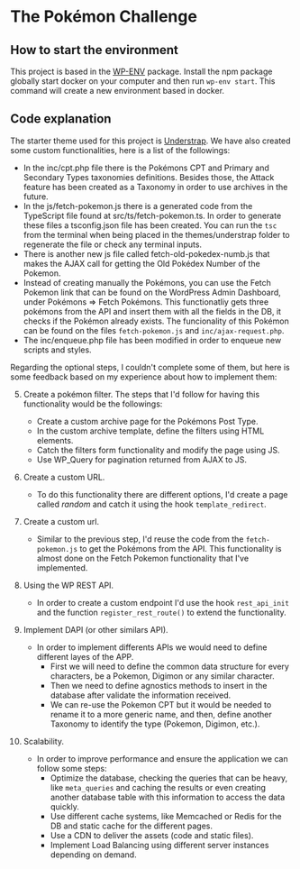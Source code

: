 # The Pokémon Challenge

## How to start the environment

This project is based in the [WP-ENV](https://developer.wordpress.org/block-editor/reference-guides/packages/packages-env/) package. Install the npm package globally start docker on your computer and then run `wp-env start`. This command will create a new environment based in docker.

## Code explanation

The starter theme used for this project is [Understrap](https://understrap.com). We have also created some custom functionalities, here is a list of the followings:

- In the inc/cpt.php file there is the Pokémons CPT and Primary and Secondary Types taxonomies definitions. Besides those, the Attack feature has been created as a Taxonomy in order to use archives in the future.
- In the js/fetch-pokemon.js there is a generated code from the TypeScript file found at src/ts/fetch-pokemon.ts. In order to generate these files a tsconfig.json file has been created. You can run the `tsc` from the terminal when being placed in the themes/understrap folder to regenerate the file or check any terminal inputs.
- There is another new js file called fetch-old-pokedex-numb.js that makes the AJAX call for getting the Old Pokédex Number of the Pokemon.
- Instead of creating manually the Pokémons, you can use the Fetch Pokemon link that can be found on the WordPress Admin Dashboard, under Pokémons => Fetch Pokémons. This functionatliy gets three pokémons from the API and insert them with all the fields in the DB, it checks if the Pokémon already exists. The funcionality of this Pokémon can be found on the files `fetch-pokemon.js` and `inc/ajax-request.php`.
- The inc/enqueue.php file has been modified in order to enqueue new scripts and styles.

Regarding the optional steps, I couldn't complete some of them, but here is some feedback based on my experience about how to implement them:

5. Create a pokémon filter. The steps that I'd follow for having this functionality would be the followings:

    - Create a custom archive page for the Pokémons Post Type.
    - In the custom archive template, define the filters using HTML elements.
    - Catch the filters form functionality and modify the page using JS.
    - Use WP_Query for pagination returned from AJAX to JS.

6. Create a custom URL.

    - To do this functionality there are different options, I'd create a page called _random_ and catch it using the hook `template_redirect`.

7. Create a custom url.

    - Similar to the previous step, I'd reuse the code from the `fetch-pokemon.js` to get the Pokémons from the API. This functionality is almost done on the Fetch Pokemon functionality that I've implemented.

8. Using the WP REST API.

    - In order to create a custom endpoint I'd use the hook `rest_api_init` and the function `register_rest_route()` to extend the functionality.

9. Implement DAPI (or other similars API).

    - In order to implement differents APIs we would need to define different layes of the APP.
      - First we will need to define the common data structure for every characters, be a Pokemon, Digimon or any similar character.
      - Then we need to define agnostics methods to insert in the database after validate the information received.
      - We can re-use the Pokemon CPT but it would be needed to rename it to a more generic name, and then, define another Taxonomy to identify the type (Pokemon, Digimon, etc.).

10. Scalability.

    - In order to improve performance and ensure the application we can follow some steps:
      - Optimize the database, checking the queries that can be heavy, like `meta_queries` and caching the results or even creating another database table with this information to access the data quickly.
      - Use different cache systems, like Memcached or Redis for the DB and static cache for the different pages.
      - Use a CDN to deliver the assets (code and static files).
      - Implement Load Balancing using different server instances depending on demand.

